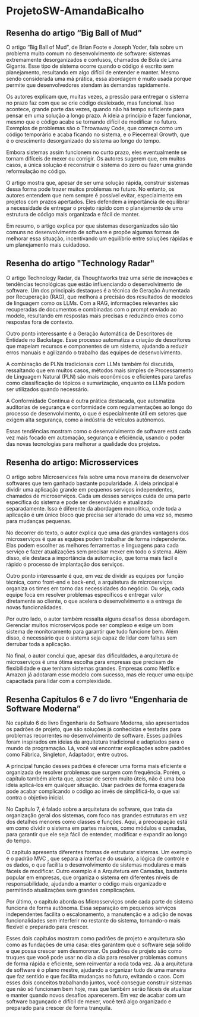 # ProjetoSW-AmandaBicalho

## Resenha do artigo “Big Ball of Mud”

O artigo “Big Ball of Mud”, de Brian Foote e Joseph Yoder, fala sobre um problema muito comum no desenvolvimento de software: sistemas extremamente desorganizados e confusos, chamados de Bola de Lama Gigante. Esse tipo de sistema ocorre quando o código é escrito sem planejamento, resultando em algo difícil de entender e manter. Mesmo sendo considerada uma má prática, essa abordagem é muito usada porque permite que desenvolvedores atendam às demandas rapidamente. 

Os autores explicam que, muitas vezes, a pressão para entregar o sistema no prazo faz com que se crie código desleixado, mas funcional. Isso acontece, grande parte das vezes, quando não há tempo suficiente para pensar em uma solução a longo prazo. A ideia a princípio é fazer funcionar, mesmo que o código acabe se tornando difícil de modificar no futuro. Exemplos de problemas são o Throwaway Code, que começa como um código temporário e acaba ficando no sistema, e o Piecemeal Growth, que é o crescimento desorganizado do sistema ao longo do tempo. 

Embora sistemas assim funcionem no curto prazo, eles eventualmente se tornam difíceis de mexer ou corrigir. Os autores sugerem que, em muitos casos, a única solução é reconstruir o sistema do zero ou fazer uma grande reformulação no código. 

O artigo mostra que, apesar de ser uma solução rápida, construir sistemas dessa forma pode trazer muitos problemas no futuro. No entanto, os autores entendem que nem sempre é possível evitar, especialmente em projetos com prazos apertados. Eles defendem a importância de equilibrar a necessidade de entregar o projeto rápido com o planejamento de uma estrutura de código mais organizada e fácil de manter. 

Em resumo, o artigo explica por que sistemas desorganizados são tão comuns no desenvolvimento de software e propõe algumas formas de melhorar essa situação, incentivando um equilíbrio entre soluções rápidas e um planejamento mais cuidadoso. 


## Resenha do artigo "Technology Radar" 

O artigo Technology Radar, da Thoughtworks traz uma série de inovações e tendências tecnológicas que estão influenciando o desenvolvimento de software. Um dos principais destaques é a técnica de Geração Aumentada por Recuperação (RAG), que melhora a precisão dos resultados de modelos de linguagem como os LLMs. Com a RAG, informações relevantes são recuperadas de documentos e combinadas com o prompt enviado ao modelo, resultando em respostas mais precisas e reduzindo erros como respostas fora de contexto. 

  

Outro ponto interessante é a Geração Automática de Descritores de Entidade no Backstage. Esse processo automatiza a criação de descritores que mapeiam recursos e componentes de um sistema, ajudando a reduzir erros manuais e agilizando o trabalho das equipes de desenvolvimento. 

  

A combinação de PLNs tradicionais com LLMs também foi discutida, ressaltando que em muitos casos, métodos mais simples de Processamento de Linguagem Natural (PLN) são mais econômicos e eficientes para tarefas como classificação de tópicos e sumarização, enquanto os LLMs podem ser utilizados quando necessário. 

  

A Conformidade Contínua é outra prática destacada, que automatiza auditorias de segurança e conformidade com regulamentações ao longo do processo de desenvolvimento, o que é especialmente útil em setores que exigem alta segurança, como a indústria de veículos autônomos. 

  

Essas tendências mostram como o desenvolvimento de software está cada vez mais focado em automação, segurança e eficiência, usando o poder das novas tecnologias para melhorar a qualidade dos projetos. 

## Resenha do artigo: Microsservices
O artigo sobre Microservices fala sobre uma nova maneira de desenvolver softwares que tem ganhado bastante popularidade. A ideia principal é dividir uma aplicação grande em pequenos serviços independentes, chamados de microserviços. Cada um desses serviços cuida de uma parte específica do sistema e pode ser desenvolvido e atualizado separadamente. Isso é diferente da abordagem monolítica, onde toda a aplicação é um único bloco que precisa ser alterado de uma vez só, mesmo para mudanças pequenas. 

  

No decorrer do texto, o autor explica que uma das grandes vantagens dos microserviços é que as equipes podem trabalhar de forma independente. Elas podem escolher as melhores ferramentas e linguagens para cada serviço e fazer atualizações sem precisar mexer em todo o sistema. Além disso, ele destaca a importância da automação, que torna mais fácil e rápido o processo de implantação dos serviços. 

  

Outro ponto interessante é que, em vez de dividir as equipes por função técnica, como front-end e back-end, a arquitetura de microserviços organiza os times em torno das necessidades do negócio. Ou seja, cada equipe foca em resolver problemas específicos e entregar valor diretamente ao cliente, o que acelera o desenvolvimento e a entrega de novas funcionalidades. 

  

Por outro lado, o autor também ressalta alguns desafios dessa abordagem. Gerenciar muitos microserviços pode ser complexo e exige um bom sistema de monitoramento para garantir que tudo funcione bem. Além disso, é necessário que o sistema seja capaz de lidar com falhas sem derrubar toda a aplicação. 

  

No final, o autor conclui que, apesar das dificuldades, a arquitetura de microserviços é uma ótima escolha para empresas que precisam de flexibilidade e que tenham sistemas grandes. Empresas como Netflix e Amazon já adotaram esse modelo com sucesso, mas ele requer uma equipe capacitada para lidar com a complexidade. 

## Resenha Capítulos 6 e 7 do livro “Engenharia de Software Moderna” 

No capítulo 6 do livro Engenharia de Software Moderna, são apresentados os padrões de projeto, que são soluções já conhecidas e testadas para problemas recorrentes no desenvolvimento de software. Esses padrões foram inspirados em ideias da arquitetura tradicional e adaptados para o mundo da programação. Lá, você vai encontrar explicações sobre padrões como Fábrica, Singleton, Adaptador, entre outros. 

A principal função desses padrões é oferecer uma forma mais eficiente e organizada de resolver problemas que surgem com frequência. Porém, o capítulo também alerta que, apesar de serem muito úteis, não é uma boa ideia aplicá-los em qualquer situação. Usar padrões de forma exagerada pode acabar complicando o código ao invés de simplificá-lo, o que vai contra o objetivo inicial. 

No Capítulo 7, é falado sobre a arquitetura de software, que trata da organização geral dos sistemas, com foco nas grandes estruturas em vez dos detalhes menores como classes e funções. Aqui, a preocupação está em como dividir o sistema em partes maiores, como módulos e camadas, para garantir que ele seja fácil de entender, modificar e expandir ao longo do tempo.  

O capítulo apresenta diferentes formas de estruturar sistemas. Um exemplo é o padrão MVC , que separa a interface do usuário, a lógica de controle e os dados, o que facilita o desenvolvimento de sistemas modulares e mais fáceis de modificar. Outro exemplo é  a Arquitetura em Camadas, bastante popular em empresas, que organiza o sistema em diferentes níveis de responsabilidade, ajudando a manter o código mais organizado e permitindo atualizações sem grandes complicações.  

Por último, o capítulo aborda os Microsserviços onde cada parte do sistema funciona de forma autônoma. Essa separação em pequenos serviços independentes facilita o escalonamento, a manutenção e a adição de novas funcionalidades sem interferir no restante do sistema, tornando-o mais flexível e preparado para crescer. 

Esses dois capítulos mostram como padrões de projeto e arquitetura são como as fundações de uma casa: eles garantem que o software seja sólido e que possa crescer sem desmoronar. Os padrões de projeto são como truques que você pode usar no dia a dia para resolver problemas comuns de forma rápida e eficiente, sem reinventar a roda toda vez. Já a arquitetura de software é o plano mestre, ajudando a organizar tudo de uma maneira que faz sentido e que facilita mudanças no futuro, evitando o caos. 
Com esses dois conceitos trabalhando juntos, você consegue construir sistemas que não só funcionam bem hoje, mas que também serão fáceis de atualizar e manter quando novos desafios aparecerem. Em vez de acabar com um software bagunçado e difícil de mexer, você terá algo organizado e preparado para crescer de forma tranquila. 

 

 
